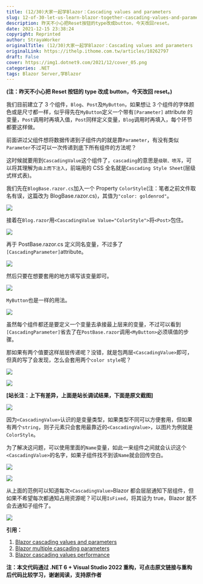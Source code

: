 ```yaml
---
title: (12/30)大家一起学Blazor：Cascading values and parameters
slug: 12-of-30-let-us-learn-blazor-together-cascading-values-and-parameters
description: 昨天不小心把Reset按钮的type改成button，今天改回reset。
date: 2021-12-15 23:38:24
copyright: Reprinted
author: StrayaWorker
originalTitle: (12/30)大家一起学Blazor：Cascading values and parameters
originalLink: https://ithelp.ithome.com.tw/articles/10262797
draft: False
cover: https://img1.dotnet9.com/2021/12/cover_05.png
categories: .NET
tags: Blazor Server,学Blazor
---
```


**(注：昨天不小心把 Reset 按钮的 type 改成 button，今天改回 reset。)**

我们目前建立了 3 个组件，`Blog`、`Post`及`MyButton`，如果想让 3 个组件的字体颜色或是尺寸都一样，似乎得先在`MyButton`定义一个带有`[Parameter]` attribute 的变量，`Post`调用时再填入值，`Post`同样定义变量，`Blog`调用时再填入，每个环节都要这样做。

前面讲过父组件想将数据传递到子组件内的就是靠`Parameter`，有没有类似`Parameter`不过可以一次传递到底下所有组件的方法呢？

这时候就要用到`CascadingValue`这个组件了，`cascading`的意思是`级联、喷泻`，可以将其理解为`由上而下注入`，前端用的 CSS 全名就是`Cascading Style Sheet`(层级式样式表)。

我们先在`BlogBase.razor.cs`加入一个 Property `ColorStyle`(注：笔者之前文件取名有误，这篇改为 BlogBase.razor.cs)，其值为`"color: goldenrod"`。

![](https://img1.dotnet9.com/2021/12/1801.png)

接着在`Blog.razor`用`<CascadingValue Value="ColorStyle">`将`<Post>`包住。

![](https://img1.dotnet9.com/2021/12/1802.png)

再于 PostBase.razor.cs 定义同名变量，不过多了`[CascadingParameter]`attribute。

![](https://img1.dotnet9.com/2021/12/1803.png)

然后只要在想要套用的地方填写该变量即可。

![](https://img1.dotnet9.com/2021/12/1804.png)

`MyButton`也是一样的用法。

![](https://img1.dotnet9.com/2021/12/1805.png)

虽然每个组件都还是要定义一个变量去承接最上层来的变量，不过可以看到`[CascadingParameter]`省去了在`PostBase.razor`调用`<MyButton>`必须填值的步骤。

那如果有两个值要这样层层传递呢？没错，就是包两层`<CascadingValue>`即可，但真的写了会发现，怎么会套用两个`color style`呢？

![](https://img1.dotnet9.com/2021/12/1806.png)

![](https://img1.dotnet9.com/2021/12/1807.png)

**[站长注：上下有差异，上面是站长调试结果，下面是原文截图]**

![](https://img1.dotnet9.com/2021/12/1808.png)

因为`<CascadingValue>`认识的是变量类型，如果类型不同可以方便套用，但如果有两个`string`，则子元素只会套用最靠近的`<CascadingValue>`，以图片为例就是`ColorStyle`。

为了解决这问题，可以使用里面的`Name`变量，如此一来组件之间就会认识这个`<CascadingValue>`的名字，如果子组件找不到该`Name`就会回传空白。

![](https://img1.dotnet9.com/2021/12/1809.png)

![](https://img1.dotnet9.com/2021/12/1810.png)

从上面的范例可以知道每次`<CascadingValue>`Blazor 都会层层通知下层组件，但如果不希望每次都通知占用资源呢？可以用`IsFixed`，将其设为 true，Blazor 就不会去通知子组件了。

![](https://img1.dotnet9.com/2021/12/1811.png)

**引用：**

1. [Blazor cascading values and parameters](https://www.pragimtech.com/blog/blazor/blazor-cascading-values-parameters/)
2. [Blazor multiple cascading parameters](https://www.pragimtech.com/blog/blazor/blazor-multiple-cascading-parameters/)
3. [Blazor cascading values performance](https://www.pragimtech.com/blog/blazor/blazor-cascading-values-performance/)

**注：本文代码通过 .NET 6 + Visual Studio 2022 重构，可点击原文链接与重构后代码比较学习，谢谢阅读，支持原作者**
